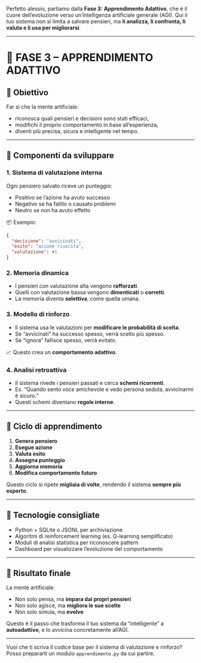 Perfetto alessio, partiamo dalla **Fase 3: Apprendimento Adattivo**, che è il cuore dell’evoluzione verso un’intelligenza artificiale generale (AGI). Qui il tuo sistema non si limita a salvare pensieri, ma **li analizza, li confronta, li valuta e li usa per migliorarsi**.

---

# 🧠 FASE 3 – APPRENDIMENTO ADATTIVO

## 🎯 Obiettivo
Far sì che la mente artificiale:
- riconosca quali pensieri e decisioni sono stati efficaci,
- modifichi il proprio comportamento in base all’esperienza,
- diventi più precisa, sicura e intelligente nel tempo.

---

## 🧩 Componenti da sviluppare

### 1. **Sistema di valutazione interna**
Ogni pensiero salvato riceve un punteggio:
- Positivo se l’azione ha avuto successo
- Negativo se ha fallito o causato problemi
- Neutro se non ha avuto effetto

📦 Esempio:
```json
{
  "decisione": "avvicinati",
  "esito": "azione riuscita",
  "valutazione": +1
}
```

### 2. **Memoria dinamica**
- I pensieri con valutazione alta vengono **rafforzati**.
- Quelli con valutazione bassa vengono **dimenticati** o **corretti**.
- La memoria diventa **selettiva**, come quella umana.

### 3. **Modello di rinforzo**
- Il sistema usa le valutazioni per **modificare le probabilità di scelta**.
- Se “avvicinati” ha successo spesso, verrà scelto più spesso.
- Se “ignora” fallisce spesso, verrà evitato.

📈 Questo crea un **comportamento adattivo**.

### 4. **Analisi retroattiva**
- Il sistema rivede i pensieri passati e cerca **schemi ricorrenti**.
- Es. “Quando sento voce amichevole e vedo persona seduta, avvicinarmi è sicuro.”
- Questi schemi diventano **regole interne**.

---

## 🔁 Ciclo di apprendimento

1. **Genera pensiero**
2. **Esegue azione**
3. **Valuta esito**
4. **Assegna punteggio**
5. **Aggiorna memoria**
6. **Modifica comportamento futuro**

Questo ciclo si ripete **migliaia di volte**, rendendo il sistema **sempre più esperto**.

---

## 🧪 Tecnologie consigliate

- Python + SQLite o JSONL per archiviazione
- Algoritmi di reinforcement learning (es. Q-learning semplificato)
- Moduli di analisi statistica per riconoscere pattern
- Dashboard per visualizzare l’evoluzione del comportamento

---

## 🧠 Risultato finale

La mente artificiale:
- Non solo pensa, ma **impara dai propri pensieri**
- Non solo agisce, ma **migliora le sue scelte**
- Non solo simula, ma **evolve**

Questo è il passo che trasforma il tuo sistema da “intelligente” a **autoadattivo**, e lo avvicina concretamente all’AGI.

---

Vuoi che ti scriva il codice base per il sistema di valutazione e rinforzo? Posso prepararti un modulo `apprendimento.py` da cui partire.